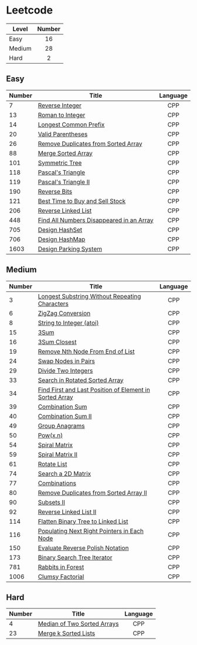 # Leetcode
| Level | Number |
|-------|:------:|
|Easy|16|
|Medium|28|
|Hard|2|


## Easy
| Number | Title | Language |
|--------------|------|:--------:|
|7|<a href = "https://github.com/YingchenZ/Leetcode/blob/main/reverseInteger.cpp">Reverse Integer</a>|CPP|
|13|<a href = "https://github.com/YingchenZ/Leetcode/blob/main/romanToInt.cpp">Roman to Integer</a>|CPP|
|14|<a href = "https://github.com/YingchenZ/Leetcode/blob/main/longestCommonPrefix.cpp">Longest Common Prefix</a>|CPP|
|20|<a href = "https://github.com/YingchenZ/Leetcode/blob/main/validParentheses.cpp">Valid Parentheses</a>|CPP|
|26|<a href = "https://github.com/YingchenZ/Leetcode/blob/main/removeDuplicate.cpp">Remove Duplicates from Sorted Array</a>|CPP|
|88|<a href = "https://github.com/YingchenZ/Leetcode/blob/main/mergeSortedArray.cpp">Merge Sorted Array</a>|CPP|
|101|<a href = "https://github.com/YingchenZ/Leetcode/blob/main/symmetricTree.cpp">Symmetric Tree</a>|CPP|
|118|<a href = "https://github.com/YingchenZ/Leetcode/blob/main/PascalTriangle.cpp">Pascal's Triangle</a>|CPP|
|119|<a href = "https://github.com/YingchenZ/Leetcode/blob/main/PascalTriangleII.cpp">Pascal's Triangle II</a>|CPP|
|190|<a href = "https://github.com/YingchenZ/Leetcode/blob/main/reverseBits.cpp">Reverse Bits</a>|CPP|
|121|<a href = "https://github.com/YingchenZ/Leetcode/blob/main/bestTimeBuySell.cpp">Best Time to Buy and Sell Stock</a>|CPP|
|206|<a href = "https://github.com/YingchenZ/Leetcode/blob/main/ReverseLinkedList.cpp">Reverse Linked List</a>|CPP|
|448|<a href = "https://github.com/YingchenZ/Leetcode/blob/main/FindAllNumbersDisappearedinArray.cpp">Find All Numbers Disappeared in an Array</a>|CPP|
|705|<a href = "https://github.com/YingchenZ/Leetcode/blob/main/designHashSet.cpp">Design HashSet</a>|CPP|
|706|<a href = "https://github.com/YingchenZ/Leetcode/blob/main/designHashMap.cpp">Design HashMap</a>|CPP|
|1603|<a href = "https://github.com/YingchenZ/Leetcode/blob/main/parkingSystem.cpp">Design Parking System</a>|CPP|


## Medium
| Number | Title | Language |
|--------------|------|:--------:|
|3|<a href = "https://github.com/YingchenZ/Leetcode/blob/main/LongestSubstringWithoutRepeatingCharacters.cpp">Longest Substring Without Repeating Characters</a>|CPP|
|6|<a href = "https://github.com/YingchenZ/Leetcode/blob/main/ZigZagConversion.cpp">ZigZag Conversion</a>|CPP|
|8|<a href = "https://github.com/YingchenZ/Leetcode/blob/main/stringToInteger.cpp">String to Integer (atoi)</a>|CPP|
|15|<a href = "https://github.com/YingchenZ/Leetcode/blob/main/3Sum.cpp">3Sum</a>|CPP|
|16|<a href = "https://github.com/YingchenZ/Leetcode/blob/main/3SumClosest.cpp">3Sum Closest</a>|CPP|
|19|<a href = "https://github.com/YingchenZ/Leetcode/blob/main/RemoveNthNodeFromEndOfList.cpp">Remove Nth Node From End of List</a>|CPP|
|24|<a href = "https://github.com/YingchenZ/Leetcode/blob/main/swapNodesInPairs.cpp">Swap Nodes in Pairs</a>|CPP|
|29|<a href = "https://github.com/YingchenZ/Leetcode/blob/main/divideTwoInt.cpp">Divide Two Integers</a>|CPP|
|33|<a href = "https://github.com/YingchenZ/Leetcode/blob/main/searchRotatedSortedArray.cpp">Search in Rotated Sorted Array</a>|CPP|
|34|<a href = "https://github.com/YingchenZ/Leetcode/blob/main/firstLastPosition.cpp">Find First and Last Position of Element in Sorted Array</a>|CPP|
|39|<a href = "https://github.com/YingchenZ/Leetcode/blob/main/combinationSum.cpp">Combination Sum</a>|CPP|
|40|<a href = "https://github.com/YingchenZ/Leetcode/blob/main/combinationSumII.cpp">Combination Sum II</a>|CPP|
|49|<a href = "https://github.com/YingchenZ/Leetcode/blob/main/GroupAnagrams.cpp">Group Anagrams</a>|CPP|
|50|<a href = "https://github.com/YingchenZ/Leetcode/blob/main/Problem50_PowXN.cpp">Pow(x,n)</a>|CPP|
|54|<a href = "https://github.com/YingchenZ/Leetcode/blob/main/spiralMatrix.cpp">Spiral Matrix</a>|CPP|
|59|<a href = "https://github.com/YingchenZ/Leetcode/blob/main/spiralMatrixII.cpp">Spiral Matrix II</a>|CPP|
|61|<a href = "https://github.com/YingchenZ/Leetcode/blob/main/rotateList.cpp">Rotate List</a>|CPP|
|74|<a href = "https://github.com/YingchenZ/Leetcode/blob/main/searchMatrix.cpp">Search a 2D Matrix</a>|CPP|
|77|<a href = "https://github.com/YingchenZ/Leetcode/blob/main/combinations.cpp">Combinations</a>|CPP|
|80|<a href = "https://github.com/YingchenZ/Leetcode/blob/main/removeDuplicateII.cpp">Remove Duplicates from Sorted Array II</a>|CPP|
|90|<a href = "https://github.com/YingchenZ/Leetcode/blob/main/subsetsII.cpp">Subsets II</a>|CPP|
|92|<a href = "https://github.com/YingchenZ/Leetcode/blob/main/ReversedLinkedListII.cpp">Reverse Linked List II</a>|CPP|
|114|<a href = "https://github.com/YingchenZ/Leetcode/blob/main/flattenBTtoLinkedList.cpp">Flatten Binary Tree to Linked List</a>|CPP|
|116|<a href = "https://github.com/YingchenZ/Leetcode/blob/main/populatingNextRight.cpp">Populating Next Right Pointers in Each Node</a>|CPP|
|150|<a href = "https://github.com/YingchenZ/Leetcode/blob/main/evalRPN.cpp">Evaluate Reverse Polish Notation</a>|CPP|
|173|<a href = "https://github.com/YingchenZ/Leetcode/blob/main/bstIterator.cpp">Binary Search Tree Iterator</a>|CPP|
|781|<a href = "https://github.com/YingchenZ/Leetcode/blob/main/rabbitsInForest.cpp">Rabbits in Forest</a>|CPP|
|1006|<a href = "https://github.com/YingchenZ/Leetcode/blob/main/clumsyFactorial.cpp">Clumsy Factorial</a>|CPP|


## Hard
| Number | Title | Language |
|--------------|------|:--------:|
|4|<a href = "https://github.com/YingchenZ/Leetcode/blob/main/MedianOfTwoSortedArrays.cpp">Median of Two Sorted Arrays</a>|CPP|
|23|<a href = "https://github.com/YingchenZ/Leetcode/blob/main/mergeSortedList.cpp">Merge k Sorted Lists</a>|CPP|
